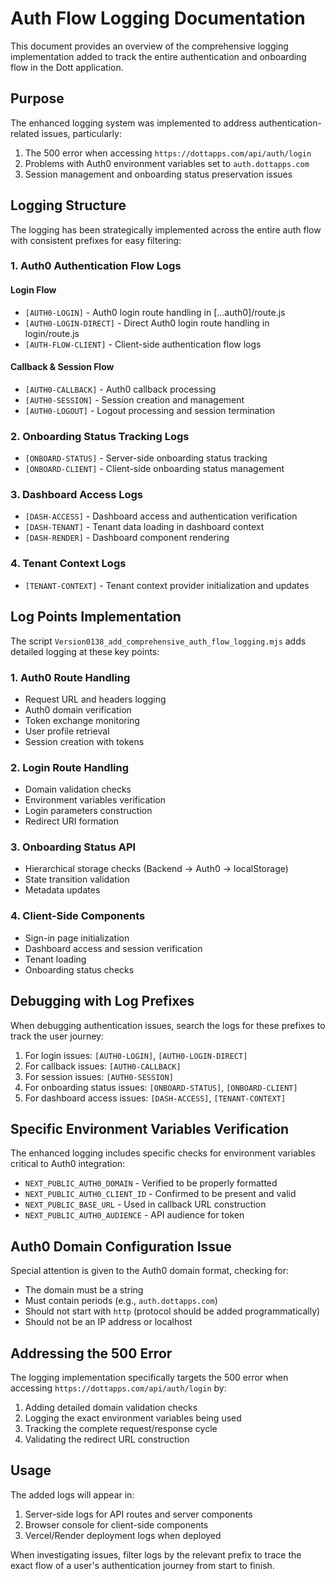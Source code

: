 # Auth Flow Logging Documentation

This document provides an overview of the comprehensive logging implementation added to track the entire authentication and onboarding flow in the Dott application.

## Purpose

The enhanced logging system was implemented to address authentication-related issues, particularly:

1. The 500 error when accessing `https://dottapps.com/api/auth/login`
2. Problems with Auth0 environment variables set to `auth.dottapps.com`
3. Session management and onboarding status preservation issues

## Logging Structure

The logging has been strategically implemented across the entire auth flow with consistent prefixes for easy filtering:

### 1. Auth0 Authentication Flow Logs

#### Login Flow
- `[AUTH0-LOGIN]` - Auth0 login route handling in [...auth0]/route.js
- `[AUTH0-LOGIN-DIRECT]` - Direct Auth0 login route handling in login/route.js
- `[AUTH-FLOW-CLIENT]` - Client-side authentication flow logs

#### Callback & Session Flow
- `[AUTH0-CALLBACK]` - Auth0 callback processing
- `[AUTH0-SESSION]` - Session creation and management
- `[AUTH0-LOGOUT]` - Logout processing and session termination

### 2. Onboarding Status Tracking Logs

- `[ONBOARD-STATUS]` - Server-side onboarding status tracking
- `[ONBOARD-CLIENT]` - Client-side onboarding status management

### 3. Dashboard Access Logs

- `[DASH-ACCESS]` - Dashboard access and authentication verification
- `[DASH-TENANT]` - Tenant data loading in dashboard context
- `[DASH-RENDER]` - Dashboard component rendering

### 4. Tenant Context Logs

- `[TENANT-CONTEXT]` - Tenant context provider initialization and updates

## Log Points Implementation

The script `Version0138_add_comprehensive_auth_flow_logging.mjs` adds detailed logging at these key points:

### 1. Auth0 Route Handling

- Request URL and headers logging
- Auth0 domain verification
- Token exchange monitoring
- User profile retrieval
- Session creation with tokens

### 2. Login Route Handling

- Domain validation checks
- Environment variables verification
- Login parameters construction
- Redirect URI formation

### 3. Onboarding Status API

- Hierarchical storage checks (Backend → Auth0 → localStorage)
- State transition validation
- Metadata updates

### 4. Client-Side Components

- Sign-in page initialization
- Dashboard access and session verification
- Tenant loading
- Onboarding status checks

## Debugging with Log Prefixes

When debugging authentication issues, search the logs for these prefixes to track the user journey:

1. For login issues: `[AUTH0-LOGIN]`, `[AUTH0-LOGIN-DIRECT]`
2. For callback issues: `[AUTH0-CALLBACK]`
3. For session issues: `[AUTH0-SESSION]`
4. For onboarding status issues: `[ONBOARD-STATUS]`, `[ONBOARD-CLIENT]`
5. For dashboard access issues: `[DASH-ACCESS]`, `[TENANT-CONTEXT]`

## Specific Environment Variables Verification

The enhanced logging includes specific checks for environment variables critical to Auth0 integration:

- `NEXT_PUBLIC_AUTH0_DOMAIN` - Verified to be properly formatted
- `NEXT_PUBLIC_AUTH0_CLIENT_ID` - Confirmed to be present and valid
- `NEXT_PUBLIC_BASE_URL` - Used in callback URL construction
- `NEXT_PUBLIC_AUTH0_AUDIENCE` - API audience for token

## Auth0 Domain Configuration Issue

Special attention is given to the Auth0 domain format, checking for:
- The domain must be a string
- Must contain periods (e.g., `auth.dottapps.com`)
- Should not start with `http` (protocol should be added programmatically)
- Should not be an IP address or localhost

## Addressing the 500 Error

The logging implementation specifically targets the 500 error when accessing `https://dottapps.com/api/auth/login` by:

1. Adding detailed domain validation checks
2. Logging the exact environment variables being used
3. Tracking the complete request/response cycle
4. Validating the redirect URL construction

## Usage

The added logs will appear in:

1. Server-side logs for API routes and server components
2. Browser console for client-side components
3. Vercel/Render deployment logs when deployed

When investigating issues, filter logs by the relevant prefix to trace the exact flow of a user's authentication journey from start to finish.
